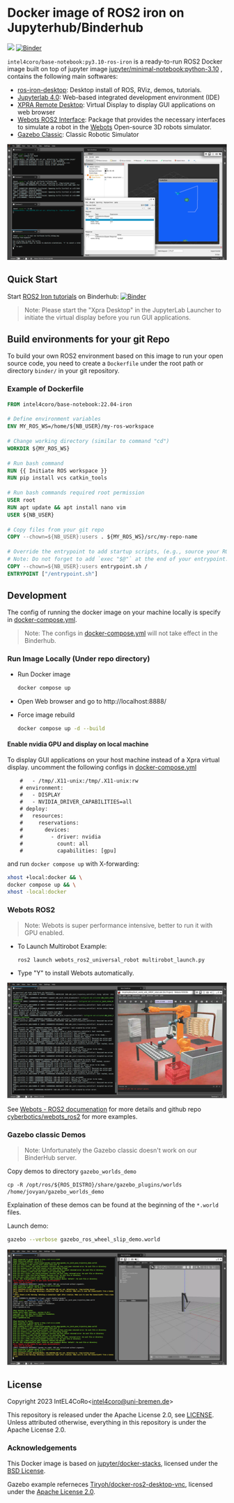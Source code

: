 # Docker image of ROS2 iron on Jupyterhub/Binderhub

[![](https://img.shields.io/docker/pulls/intel4coro/base-notebook.svg)](https://hub.docker.com/r/intel4coro/base-notebook/tags)
[![Binder](https://binder.intel4coro.de/badge_logo.svg)](https://binder.intel4coro.de/v2/gh/IntEL4CoRo/docker-stacks.git/ros-iron)

`intel4coro/base-notebook:py3.10-ros-iron`  is a ready-to-run ROS2 Docker image built on top of jupyter image [jupyter/minimal-notebook:python-3.10](https://jupyter-docker-stacks.readthedocs.io/en/latest/using/selecting.html#jupyter-minimal-notebook) , contains the following main softwares:

- [ros-iron-desktop](https://docs.ros.org/en/iron/index.html): Desktop install of ROS, RViz, demos, tutorials.
- [Jupyterlab 4.0](https://github.com/jupyterlab/jupyterlab): Web-based integrated development environment (IDE)
- [XPRA Remote Desktop](https://github.com/Xpra-org/xpra): Virtual Display to display GUI applications on web browser
- [Webots ROS2 Interface](https://github.com/cyberbotics/webots_ros2): Package that provides the necessary interfaces to simulate a robot in the [Webots](https://cyberbotics.com/) Open-source 3D robots simulator.
- [Gazebo Classic](http://classic.gazebosim.org/): Classic Robotic Simulator

![screenshot-ros](./screenshots/screenshot.png)

## Quick Start

Start [ROS2 Iron tutorials](https://docs.ros.org/en/iron/Tutorials.html) on Binderhub: [![Binder](https://binder.intel4coro.de/badge_logo.svg)](https://binder.intel4coro.de/v2/gh/IntEL4CoRo/docker-stacks.git/ros-iron)

>Note: Please start the "Xpra Desktop" in the JupyterLab Launcher to initiate the virtual display before you run GUI applications.

## Build environments for your git Repo

To build your own ROS2 environment based on this image to run your open source code, you need to create a `Dockerfile` under the root path or directory `binder/` in your git repository.

### Example of Dockerfile

```Dockerfile
FROM intel4coro/base-notebook:22.04-iron

# Define environment variables
ENV MY_ROS_WS=/home/${NB_USER}/my-ros-workspace

# Change working directory (similar to command "cd")
WORKDIR ${MY_ROS_WS}

# Run bash command
RUN {{ Initiate ROS workspace }}
RUN pip install vcs catkin_tools

# Run bash commands required root permission
USER root
RUN apt update && apt install nano vim
USER ${NB_USER}

# Copy files from your git repo
COPY --chown=${NB_USER}:users . ${MY_ROS_WS}/src/my-repo-name

# Override the entrypoint to add startup scripts, (e.g., source your ROS workspace)
# Note: Do not forget to add `exec "$@"` at the end of your entrypoint.
COPY --chown=${NB_USER}:users entrypoint.sh /
ENTRYPOINT ["/entrypoint.sh"]
```

## Development

The config of running the docker image on your machine locally is specify in [docker-compose.yml](./docker-compose.yml).

> Note: The configs in [docker-compose.yml](./docker-compose.yml) will not take effect in the Binderhub.

### Run Image Locally (Under repo directory)

- Run Docker image

  ```bash
  docker compose up
  ```

- Open Web browser and go to http://localhost:8888/

- Force image rebuild

  ```bash
  docker compose up -d --build 
  ```

#### Enable nvidia GPU and display on local machine

To display GUI applications on your host machine instead of a Xpra virtual display. uncomment the following configs in [docker-compose.yml](./docker-compose.yml)

```docker-compose
    #   - /tmp/.X11-unix:/tmp/.X11-unix:rw
    # environment:
    #   - DISPLAY
    #   - NVIDIA_DRIVER_CAPABILITIES=all
    # deploy:
    #   resources:
    #     reservations:
    #       devices:
    #         - driver: nvidia
    #           count: all
    #           capabilities: [gpu]
```

and run `docker compose up` with X-forwarding:

```bash
xhost +local:docker && \
docker compose up && \
xhost -local:docker
```

### Webots ROS2

> Note: Webots is super performance intensive, better to run it with GPU enabled.

- To Launch Multirobot Example:

  ```base
  ros2 launch webots_ros2_universal_robot multirobot_launch.py
  ```

- Type "Y" to install Webots automatically.

![screenshot-webots](./screenshots/screenshot-webots.png)

See [Webots - ROS2 documenation](https://docs.ros.org/en/iron/Tutorials/Advanced/Simulators/Webots/Setting-Up-Simulation-Webots-Basic.html) for more details and github repo [cyberbotics/webots_ros2](https://github.com/cyberbotics/webots_ros2/wiki/Examples) for more examples.

### Gazebo classic Demos

>Note: Unfortunately the Gazebo classic doesn't work on our BinderHub server.

Copy demos to directory `gazebo_worlds_demo`

```base
cp -R /opt/ros/${ROS_DISTRO}/share/gazebo_plugins/worlds /home/jovyan/gazebo_worlds_demo
```

Explaination of these demos can be found at the beginning of the `*.world` files.

Launch demo:

```bash
gazebo --verbose gazebo_ros_wheel_slip_demo.world
```

![screenshot-gazebo](./screenshots/screenshot-gazebo.png)

## License

Copyright 2023 IntEL4CoRo\<intel4coro@uni-bremen.de\>

This repository is released under the Apache License 2.0, see [LICENSE](./LICENSE).  
Unless attributed otherwise, everything in this repository is under the Apache License 2.0.

### Acknowledgements

This Docker image is based on [jupyter/docker-stacks](https://github.com/jupyter/docker-stacks), licensed under the [BSD License](https://github.com/jupyter/docker-stacks/blob/main/LICENSE.md).

Gazebo example referneces [Tiryoh/docker-ros2-desktop-vnc](https://github.com/Tiryoh/docker-ros2-desktop-vnc), licensed under the [Apache License 2.0](https://github.com/Tiryoh/docker-ros2-desktop-vnc/blob/master/LICENSE).

